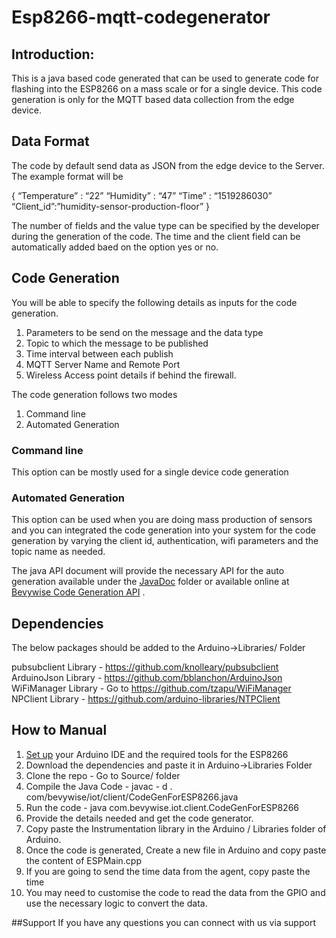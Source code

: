 # Esp8266-mqtt-codegenerator

## Introduction:

This is a java based code generated that can be used to generate code for flashing into the ESP8266 on a mass scale or for a single device. This code generation is only for the MQTT based data collection from the edge device. 

## Data Format 

The code by default send data as JSON from the edge device to the Server.  The example format will be 

{ 
“Temperature” : “22”
“Humidity” : “47”
“Time” : “1519286030”
“Client_id”:”humidity-sensor-production-floor”
} 

The number of fields and the value type can be specified by the developer during the generation of the code.  The time and the client field can be automatically added baed on the option yes or no. 

## Code Generation 

You will be able to specify the following details as inputs for the code generation. 

1. Parameters to be send on the message and the data type
2. Topic to which the message to be published 
3. Time interval between each publish
4. MQTT Server Name and Remote Port
5. Wireless Access point details if behind the firewall. 

The code generation follows two modes 
1. Command line 
2. Automated Generation 

### Command line
This option can be mostly used for a single device code generation 

### Automated Generation 
This option can be used when you are doing mass production of sensors and you can integrated the code generation into your system for the code generation by varying the client id, authentication, wifi parameters  and the topic name as needed. 

The java API document will provide the necessary API for the auto generation  available under the [JavaDoc](https://github.com/bevywise-networks/Esp8266-mqtt-codegenerator/tree/master/javadoc) folder  or available online at [Bevywise Code Generation API](https://www.bevywise.com/esp8266-code-generation/com/bevywise/iot/client/CodeGenForESP8266.html) . 

## Dependencies 

The below packages should be added to the  Arduino->Libraries/ Folder


pubsubclient Library - https://github.com/knolleary/pubsubclient 
ArduinoJson Library -  https://github.com/bblanchon/ArduinoJson 
WiFiManager Library -   Go to https://github.com/tzapu/WiFiManager 
NPClient Library -  https://github.com/arduino-libraries/NTPClient


## How to Manual

1. [Set up](https://learn.sparkfun.com/tutorials/esp8266-thing-hookup-guide/installing-the-esp8266-arduino-addon) your Arduino IDE and the required tools for the ESP8266 
2. Download the dependencies and paste it in Arduino->Libraries Folder
3. Clone the repo - Go to Source/ folder  
4. Compile the Java Code - javac - d . com/bevywise/iot/client/CodeGenForESP8266.java
5. Run the code - java com.bevywise.iot.client.CodeGenForESP8266
6. Provide the details needed and get the code generator. 
7. Copy paste the Instrumentation library in the Arduino / Libraries folder of Arduino. 
8. Once the code is generated, Create a new file in Arduino and copy paste the content of ESPMain.cpp
9. If you are going to send the time data from the agent, copy paste the time 
10. You may need to customise the code to read the data from the GPIO and use the necessary logic to convert the data. 


##Support 
If you have any questions you can connect with us via support
